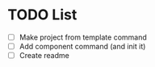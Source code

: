 # TODO List

- [ ] Make project from template command
- [ ] Add component command (and init it)
- [ ] Create readme